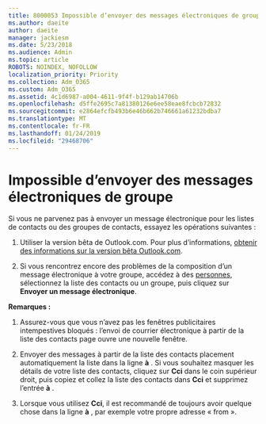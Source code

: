 ```yaml
---
title: 8000053 Impossible d’envoyer des messages électroniques de groupe
ms.author: daeite
author: daeite
manager: jackiesm
ms.date: 5/23/2018
ms.audience: Admin
ms.topic: article
ROBOTS: NOINDEX, NOFOLLOW
localization_priority: Priority
ms.collection: Adm_O365
ms.custom: Adm_O365
ms.assetid: 4c1d6987-a004-4611-9f4f-b129ab14706b
ms.openlocfilehash: d5ffe2695c7a81380126e6ee58eae8fcbcb72832
ms.sourcegitcommit: e2864efcfb493b6e46b662b746661a61232bdba7
ms.translationtype: MT
ms.contentlocale: fr-FR
ms.lasthandoff: 01/24/2019
ms.locfileid: "29468706"
---
```

# <a name="unable-to-send-group-emails"></a>Impossible d’envoyer des messages électroniques de groupe

Si vous ne parvenez pas à envoyer un message électronique pour les listes de contacts ou des groupes de contacts, essayez les opérations suivantes :
  
1. Utiliser la version bêta de Outlook.com. Pour plus d’informations, [obtenir des informations sur la version bêta Outlook.com](https://support.office.com/article/e2261c7f-d413-4084-8f22-21282f42d8cf).
    
2. Si vous rencontrez encore des problèmes de la composition d’un message électronique à votre groupe, accédez à des [personnes](https://outlook.live.com/people/), sélectionnez la liste des contacts ou un groupe, puis cliquez sur **Envoyer un message électronique**.
    
 **Remarques :**
  
1. Assurez-vous que vous n’avez pas les fenêtres publicitaires intempestives bloqués : l’envoi de courrier électronique à partir de la liste des contacts page ouvre une nouvelle fenêtre.
    
2. Envoyer des messages à partir de la liste des contacts placement automatiquement la liste dans la ligne **à** . Si vous souhaitez masquer les détails de votre liste des contacts, cliquez sur **Cci** dans le coin supérieur droit, puis copiez et collez la liste des contacts dans **Cci** et supprimez l’entrée **à** . 
    
3. Lorsque vous utilisez **Cci**, il est recommandé de toujours avoir quelque chose dans la ligne **à** , par exemple votre propre adresse « from ». 
    

